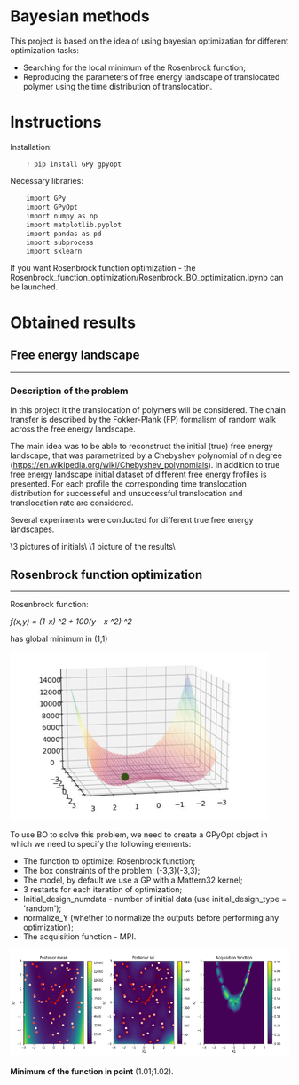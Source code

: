 # Bayesian methods


This project is based on the idea of using bayesian optimizatian for different optimization tasks:
 - Searching for the local minimum of the Rosenbrock function;
 - Reproducing the parameters of free energy landscape of translocated polymer using the time distribution of translocation.

# Instructions
Installation:

        ! pip install GPy gpyopt
        
Necessary libraries:

        import GPy
        import GPyOpt
        import numpy as np
        import matplotlib.pyplot
        import pandas as pd
        import subprocess
        import sklearn

If you want Rosenbrock function optimization - the Rosenbrock_function_optimization/Rosenbrock_BO_optimization.ipynb can be launched. 

# Obtained results

## Free energy landscape
------------------------------------
### Description of the problem
In this project it the translocation of polymers will be considered. The chain transfer is described by the Fokker-Plank (FP) formalism of random walk across the free energy landscape.

The main idea was to be able to reconstruct the initial (true) free energy landscape, that was parametrized by a Chebyshev polynomial of n degree (https://en.wikipedia.org/wiki/Chebyshev_polynomials). In addition to true free energy landscape initial dataset of different free energy frofiles is presented. For each profile the corresponding time translocation distribution for successeful and unsuccessful translocation and translocation rate are considered.

Several experiments were conducted for different true free energy landscapes.

\\3 pictures of initials\\
\\1 picture of the results\\



## Rosenbrock function optimization
------------------------------------
Rosenbrock function:

*f(x,y) = (1-x) ^2 + 100(y - x ^2) ^2*

has global minimum in (1,1)

![Функция Розенброка](https://github.com/Nina-Konovalova/Bayesian-optimization/raw/main/pictures/розенброк.png)

To use BO to solve this problem, we need to create a GPyOpt object in which we need to specify the following elements:
 - The function to optimize: Rosenbrock function;
 - The box constraints of the problem: (-3,3)(-3,3);
 - The model, by default we use a GP with a Mattern32 kernel;
 - 3 restarts for each iteration of optimization;
 - Initial_design_numdata - number of initial data (use initial_design_type = 'random');
 - normalize_Y (whether to normalize the outputs before performing any optimization);
 - The acquisition function - MPI.


![Иллюстрация к проекту](https://github.com/Nina-Konovalova/Bayesian-optimization/raw/main/pictures/minimum1.png)

**Minimum of the function in point**  (1.01;1.02).




